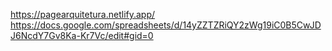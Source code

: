 https://pagearquitetura.netlify.app/
https://docs.google.com/spreadsheets/d/14yZZTZRiQY2zWg19iC0B5CwJDJ6NcdY7Gv8Ka-Kr7Vc/edit#gid=0
